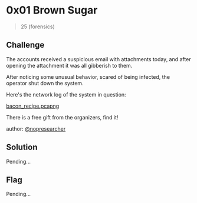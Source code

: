 # 0x01 Brown Sugar
> 25 (forensics)

## Challenge

The accounts received a suspicious email with attachments today, and after opening the attachment it was all gibberish to them.

After noticing some unusual behavior, scared of being infected, the operator shut down the system.

Here's the network log of the system in question:

[bacon_recipe.pcapng](https://github.com/logicoverflow/sans-new2cyber-ctf/blob/main/bacon/0x01/bacon_recipe.pcapng)

There is a free gift from the organizers, find it!

author: [@nopresearcher](https://twitter.com/nopresearcher)

## Solution

Pending...

## Flag

Pending...
